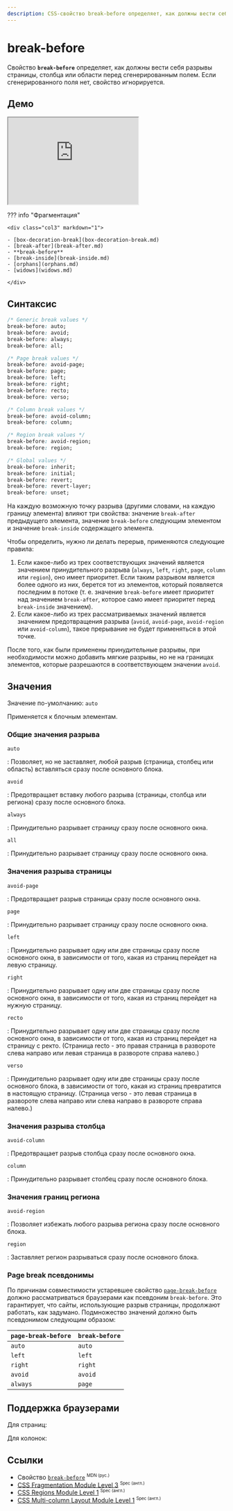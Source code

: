```yaml
---
description: CSS-свойство break-before определяет, как должны вести себя разрывы страницы, столбца или области перед сгенерированным полем. Если сгенерированного поля нет, свойство игнорируется.
---
```


# break-before

Свойство **`break-before`** определяет, как должны вести себя разрывы страницы, столбца или области перед сгенерированным полем. Если сгенерированного поля нет, свойство игнорируется.

## Демо

<iframe class="interactive is-default-height" height="200" src="https://interactive-examples.mdn.mozilla.net/pages/css/break-before.html" title="MDN Web Docs Interactive Example" loading="lazy" data-readystate="complete"></iframe>

??? info "Фрагментация"

    <div class="col3" markdown="1">

    - [box-decoration-break](box-decoration-break.md)
    - [break-after](break-after.md)
    - **break-before**
    - [break-inside](break-inside.md)
    - [orphans](orphans.md)
    - [widows](widows.md)

    </div>

## Синтаксис

```css
/* Generic break values */
break-before: auto;
break-before: avoid;
break-before: always;
break-before: all;

/* Page break values */
break-before: avoid-page;
break-before: page;
break-before: left;
break-before: right;
break-before: recto;
break-before: verso;

/* Column break values */
break-before: avoid-column;
break-before: column;

/* Region break values */
break-before: avoid-region;
break-before: region;

/* Global values */
break-before: inherit;
break-before: initial;
break-before: revert;
break-before: revert-layer;
break-before: unset;
```

На каждую возможную точку разрыва (другими словами, на каждую границу элемента) влияют три свойства: значение `break-after` предыдущего элемента, значение `break-before` следующим элементом и значение `break-inside` содержащего элемента.

Чтобы определить, нужно ли делать перерыв, применяются следующие правила:

1.  Если какое-либо из трех соответствующих значений является значением принудительного разрыва (`always`, `left`, `right`, `page`, `column` или `region`), оно имеет приоритет. Если таким разрывом является более одного из них, берется тот из элементов, который появляется последним в потоке (т. е. значение `break-before` имеет приоритет над значением `break-after`, которое само имеет приоритет перед `break-inside` значением).
2.  Если какое-либо из трех рассматриваемых значений является значением предотвращения разрыва (`avoid`, `avoid-page`, `avoid-region` или `avoid-column`), такое прерывание не будет применяться в этой точке.

После того, как были применены принудительные разрывы, при необходимости можно добавить мягкие разрывы, но не на границах элементов, которые разрешаются в соответствующем значении `avoid`.

## Значения

Значение по-умолчанию: `auto`

Применяется к блочным элементам.

### Общие значения разрыва

`auto`

: Позволяет, но не заставляет, любой разрыв (страница, столбец или область) вставляться сразу после основного блока.

`avoid`

: Предотвращает вставку любого разрыва (страницы, столбца или региона) сразу после основного блока.

`always`

: Принудительно разрывает страницу сразу после основного окна.

`all`

: Принудительно разрывает страницу сразу после основного окна.

### Значения разрыва страницы

`avoid-page`

: Предотвращает разрыв страницы сразу после основного окна.

`page`

: Принудительно разрывает страницу сразу после основного окна.

`left`

: Принудительно разрывает одну или две страницы сразу после основного окна, в зависимости от того, какая из страниц перейдет на левую страницу.

`right`

: Принудительно разрывает одну или две страницы сразу после основного окна, в зависимости от того, какая из страниц перейдет на нужную страницу.

`recto`

: Принудительно разрывает одну или две страницы сразу после основного окна, в зависимости от того, какая из страниц перейдет на страницу с ректо. (Страница recto - это правая страница в развороте слева направо или левая страница в развороте справа налево.)

`verso`

: Принудительно разрывает одну или две страницы сразу после основного блока, в зависимости от того, какая из страниц превратится в настоящую страницу. (Страница verso - это левая страница в развороте слева направо или слева направо в развороте справа налево.)

### Значения разрыва столбца

`avoid-column`

: Предотвращает разрыв столбца сразу после основного окна.

`column`

: Принудительно разрывает столбец сразу после основного блока.

### Значения границ региона

`avoid-region`

: Позволяет избежать любого разрыва региона сразу после основного блока.

`region`

: Заставляет регион разрываться сразу после основного блока.

### Page break псевдонимы

По причинам совместимости устаревшее свойство [`page-break-before`](page-break-before.md) должно рассматриваться браузерами как псевдоним `break-before`. Это гарантирует, что сайты, использующие разрыв страницы, продолжают работать, как задумано. Подмножество значений должно быть псевдонимом следующим образом:

| `page-break-before` | `break-before` |
| ------------------- | -------------- |
| `auto`              | `auto`         |
| `left`              | `left`         |
| `right`             | `right`        |
| `avoid`             | `avoid`        |
| `always`            | `page`         |

## Поддержка браузерами

Для страниц:

<p class="ciu_embed" data-feature="mdn-css__properties__break-before__paged_context" data-periods="future_1,current,past_1,past_2" data-accessible-colours="false"></p>

Для колонок:

<p class="ciu_embed" data-feature="mdn-css__properties__break-before__multicol_context" data-periods="future_1,current,past_1,past_2" data-accessible-colours="false"></p>

## Ссылки

-   Свойство [`break-before`](https://developer.mozilla.org/ru/docs/Web/CSS/break-before) <sup><small>MDN (рус.)</small></sup>
-   [CSS Fragmentation Module Level 3](https://w3c.github.io/csswg-drafts/css-break/#break-between) <sup><small>Spec (англ.)</small></sup>
-   [CSS Regions Module Level 1](https://w3c.github.io/csswg-drafts/css-regions/#region-flow-break) <sup><small>Spec (англ.)</small></sup>
-   [CSS Multi-column Layout Module Level 1](https://w3c.github.io/csswg-drafts/css-multicol/#break-before-break-after-break-inside) <sup><small>Spec (англ.)</small></sup>
